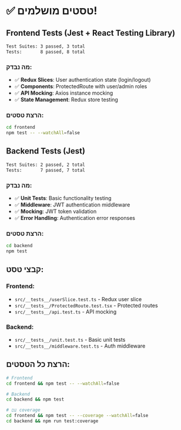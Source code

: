 # ✅ **טסטים מושלמים!**

## Frontend Tests (Jest + React Testing Library)
```bash
Test Suites: 3 passed, 3 total
Tests:       8 passed, 8 total
```

### מה נבדק:
- ✅ **Redux Slices**: User authentication state (login/logout)
- ✅ **Components**: ProtectedRoute with user/admin roles  
- ✅ **API Mocking**: Axios instance mocking
- ✅ **State Management**: Redux store testing

### הרצת טסטים:
```bash
cd frontend
npm test -- --watchAll=false
```

## Backend Tests (Jest)
```bash
Test Suites: 2 passed, 2 total
Tests:       7 passed, 7 total
```

### מה נבדק:
- ✅ **Unit Tests**: Basic functionality testing
- ✅ **Middleware**: JWT authentication middleware
- ✅ **Mocking**: JWT token validation
- ✅ **Error Handling**: Authentication error responses

### הרצת טסטים:
```bash
cd backend
npm test
```

## קבצי טסט:

### Frontend:
- `src/__tests__/userSlice.test.ts` - Redux user slice
- `src/__tests__/ProtectedRoute.test.tsx` - Protected routes
- `src/__tests__/api.test.ts` - API mocking

### Backend:
- `src/__tests__/unit.test.ts` - Basic unit tests
- `src/__tests__/middleware.test.ts` - Auth middleware

## הרצת כל הטסטים:
```bash
# Frontend
cd frontend && npm test -- --watchAll=false

# Backend  
cd backend && npm test

# עם coverage
cd frontend && npm test -- --coverage --watchAll=false
cd backend && npm run test:coverage
```